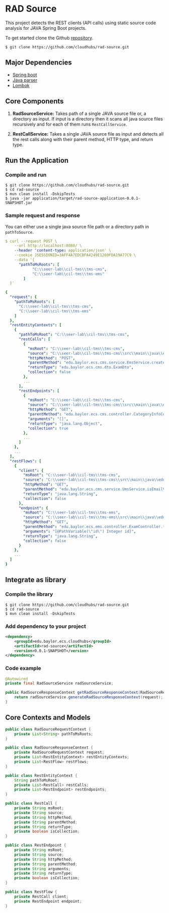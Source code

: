 # RAD Source

This project detects the REST clients (API calls) using static source code analysis for JAVA Spring Boot projects.

To get started clone the Github [repository](https://github.com/cloudhubs/rad-source).

```
$ git clone https://github.com/cloudhubs/rad-source.git
```

## Major Dependencies

- [Spring boot](https://spring.io/projects/spring-boot)
- [Java parser](https://github.com/javaparser/javaparser)
- [Lombok](https://projectlombok.org/)

## Core Components

1. **RadSourceService:** Takes path of a single JAVA source file or, a directory as input. If input is a directory then it scans all java source files recursively and for each of them runs `RestCallService`.

2. **RestCallService:** Takes a single JAVA source file as input and detects all the rest calls along with their parent method, HTTP type, and return type.

## Run the Application

### Compile and run

```
$ git clone https://github.com/cloudhubs/rad-source.git
$ cd rad-source
$ mvn clean install -DskipTests
$ java -jar application/target/rad-source-application-0.0.1-SNAPSHOT.jar
```

### Sample request and response

You can either use a single java source file path or a directory path in `pathToSource`.

```yaml
$ curl --request POST \
    --url http://localhost:8080/ \
    --header 'content-type: application/json' \
    --cookie JSESSIONID=3AFF4A7EDCBFA4249E1269FDA19A77C9 \
    --data '{
      "pathToMsRoots": [
  			"C:\\seer-lab\\cil-tms\\tms-cms",
  			"C:\\seer-lab\\cil-tms\\tms-ems"
  		]
  }'
```

```yaml
{
  "request": {
    "pathToMsRoots": [
      "C:\\seer-lab\\cil-tms\\tms-cms",
      "C:\\seer-lab\\cil-tms\\tms-ems"
    ]
  },
  "restEntityContexts": [
    {
      "pathToMsRoot": "C:\\seer-lab\\cil-tms\\tms-cms",
      "restCalls": [
        {
          "msRoot": "C:\\seer-lab\\cil-tms\\tms-cms",
          "source": "C:\\seer-lab\\cil-tms\\tms-cms\\src\\main\\java\\edu\\baylor\\ecs\\cms\\service\\EmsService.java",
          "httpMethod": "POST",
          "parentMethod": "edu.baylor.ecs.cms.service.EmsService.createExam",
          "returnType": "edu.baylor.ecs.cms.dto.ExamDto",
          "collection": false
        },
        ...
      ],
      "restEndpoints": [
        {
          "msRoot": "C:\\seer-lab\\cil-tms\\tms-cms",
          "source": "C:\\seer-lab\\cil-tms\\tms-cms\\src\\main\\java\\edu\\baylor\\ecs\\cms\\controller\\CategoryInfoController.java",
          "httpMethod": "GET",
          "parentMethod": "edu.baylor.ecs.cms.controller.CategoryInfoController.getCategoryInfo",
          "arguments": "[]",
          "returnType": "java.lang.Object",
          "collection": true
        },
        ...
      ]
    },
    ...
  ],
  "restFlows": [
    {
      "client": {
        "msRoot": "C:\\seer-lab\\cil-tms\\tms-cms",
        "source": "C:\\seer-lab\\cil-tms\\tms-cms\\src\\main\\java\\edu\\baylor\\ecs\\cms\\service\\UmsService.java",
        "httpMethod": "GET",
        "parentMethod": "edu.baylor.ecs.cms.service.UmsService.isEmailValid",
        "returnType": "java.lang.String",
        "collection": false
      },
      "endpoint": {
        "msRoot": "C:\\seer-lab\\cil-tms\\tms-ems",
        "source": "C:\\seer-lab\\cil-tms\\tms-ems\\src\\main\\java\\edu\\baylor\\ecs\\ems\\controller\\ExamController.java",
        "httpMethod": "GET",
        "parentMethod": "edu.baylor.ecs.ems.controller.ExamController.finishExam",
        "arguments": "[@PathVariable(\"id\") Integer id]",
        "returnType": "java.lang.String",
        "collection": false
      }
    },
    ...
  ]
}
```

## Integrate as library

### Compile the library

```
$ git clone https://github.com/cloudhubs/rad-source.git
$ cd rad-source
$ mvn clean install -DskipTests
```

### Add dependency to your project

```xml
<dependency>
    <groupId>edu.baylor.ecs.cloudhubs</groupId>
    <artifactId>rad-source</artifactId>
    <version>0.0.1-SNAPSHOT</version>
</dependency>
```

### Code example

```java
@Autowired
private final RadSourceService radSourceService;

public RadSourceResponseContext getRadSourceResponseContext(RadSourceRequestContext request) throws IOException {
    return radSourceService.generateRadSourceResponseContext(request);
}
```

## Core Contexts and Models

```java
public class RadSourceRequestContext {
    private List<String> pathToMsRoots;
}
```

```java
public class RadSourceResponseContext {
    private RadSourceRequestContext request;
    private List<RestEntityContext> restEntityContexts;
    private List<RestFlow> restFlows;
}
```

```java
public class RestEntityContext {
    String pathToMsRoot;
    private List<RestCall> restCalls;
    private List<RestEndpoint> restEndpoints;
}
```

```java
public class RestCall {
    private String msRoot;
    private String source;
    private String httpMethod;
    private String parentMethod;
    private String returnType;
    private boolean isCollection;
}
```

```java
public class RestEndpoint {
    private String msRoot;
    private String source;
    private String httpMethod;
    private String parentMethod;
    private String arguments;
    private String returnType;
    private boolean isCollection;
}
```

```java
public class RestFlow {
    private RestCall client;
    private RestEndpoint endpoint;
}
```

